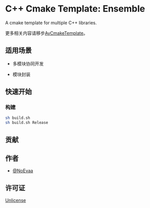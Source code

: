 # C++ Cmake Template: Ensemble

A cmake template for multiple C++ libraries.

更多相关内容请移步[AyCmakeTemplate](https://gitee.com/ayin-tech/ay-cmake-template)。

## 适用场景

- 多模块协同开发

- 模块封装

## 快速开始

### 构建

```bash
sh build.sh
sh build.sh Release
```

## 贡献

## 作者

- [@NoEvaa](https://github.com/NoEvaa)

## 许可证

[Unlicense](LICENSE)

